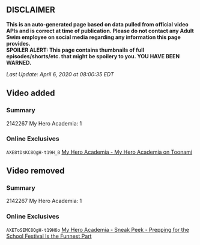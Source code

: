 ## DISCLAIMER
**This is an auto-generated page based on data pulled from official video APIs and is correct at time of publication. Please do not contact any Adult Swim employee on social media regarding any information this page provides.**  
**SPOILER ALERT: This page contains thumbnails of full episodes/shorts/etc. that might be spoilery to you. YOU HAVE BEEN WARNED.**  

_Last Update: April 6, 2020 at 08:00:35 EDT_
## Video added
### Summary
2142267 My Hero Academia: 1  
### Online Exclusives
`AXE8tDsKC8QgH-t19H_B` [My Hero Academia - My Hero Academia on Toonami](https://www.adultswim.com/videos/my-hero-academia/my-hero-academia-on-toonami)  
## Video removed
### Summary
2142267 My Hero Academia: 1  
### Online Exclusives
`AXEToSEMC8QgH-t19H6o` [My Hero Academia - Sneak Peek - Prepping for the School Festival Is the Funnest Part](https://www.adultswim.com/videos/my-hero-academia/sneak-peek-prepping-for-the-school-festival-is-the-funnest-part)  
